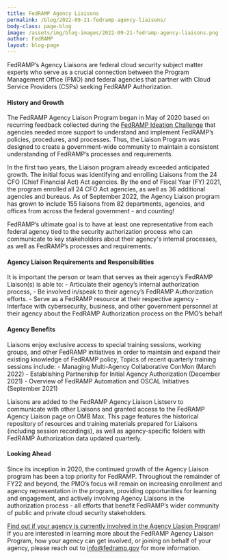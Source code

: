 ```yaml
---
title: FedRAMP Agency Liaisons
permalink: /blog/2022-09-21-fedramp-agency-liaisons/
body-class: page-blog
image: /assets/img/blog-images/2022-09-21-fedramp-agency-liaisons.png
author: FedRAMP
layout: blog-page
---
```

FedRAMP’s Agency Liaisons are federal cloud security subject matter experts who serve as a crucial connection between the Program Management Office (PMO) and federal agencies that partner with Cloud Service Providers (CSPs) seeking FedRAMP Authorization.

<h4 style>History and Growth</h4>
The FedRAMP Agency Liaison Program began in May of 2020 based on recurring feedback collected during the <a href="https://www.fedramp.gov/FedRAMPs-Ideation-Challenge/" target="_blank" rel="noopener noreferrer">FedRAMP Ideation Challenge</a> that agencies needed more support to understand and implement FedRAMP’s policies, procedures, and processes. Thus, the Liaison Program was designed to create a government-wide community to maintain a consistent understanding of FedRAMP’s processes and requirements.

In the first two years, the Liaison program already exceeded anticipated growth. The initial focus  was identifying and enrolling Liaisons from the 24 CFO (Chief Financial Act) Act agencies. By the end of Fiscal Year (FY) 2021, the program enrolled all 24 CFO Act agencies, as well as 36 additional agencies and bureaus. As of September 2022, the Agency Liaison program has grown to include 155 liaisons from 82 departments, agencies, and offices from across the federal government - and counting! 

FedRAMP’s ultimate goal is to have at least one representative from each federal agency tied to the security authorization process who can communicate to key stakeholders about their agency's internal processes, as well as FedRAMP’s processes and requirements.

<h4 style>Agency Liaison Requirements and Responsibilities</h4>
It is important the person or team that serves as their agency’s FedRAMP Liaison(s) is able to:
- Articulate their agency’s internal authorization process, 
- Be involved in/speak to their agency’s FedRAMP Authorization efforts. 
- Serve as a FedRAMP resource at their respective agency 
- Interface with cybersecurity, business, and other government personnel at their agency about the FedRAMP Authorization process on the PMO’s behalf

<h4 style>Agency Benefits</h4>
Liaisons enjoy exclusive access to special training sessions, working groups, and other FedRAMP initiatives in order to maintain and expand their existing knowledge of FedRAMP policy, Topics of recent quarterly training sessions include: 
- Managing Multi-Agency Collaborative ConMon (March 2022)
- Establishing Partnership for Initial Agency Authorization (December 2021)
- Overview of FedRAMP Automation and OSCAL Initiatives (September 2021)

Liaisons are added to the FedRAMP Agency Liaison Listserv to communicate with other Liaisons and granted access to the FedRAMP Agency Liaison page on OMB Max. This page features the historical repository of resources and training materials prepared for Liaisons (including session recordings), as well as agency-specific folders with FedRAMP Authorization data updated quarterly. 

<h4 style>Looking Ahead</h4>
Since its inception in 2020, the continued growth of the Agency Liaison program has been a top priority for FedRAMP. Throughout the remainder of FY22 and beyond, the PMO’s focus will remain on increasing enrollment and agency representation in the program, providing opportunities for learning and engagement, and actively involving Agency Liaisons in the authorization process - all efforts that benefit FedRAMP’s wider community of public and private cloud security stakeholders. 

<a href="https://www.fedramp.gov/assets/resources/documents/FedRAMP_Agency_Liaison_Program_09212022.pdf" target="_blank" rel="noopener noreferrer">Find out if your agency is currently involved in the Agency Liasion Program</a>! If you are interested in learning more about the FedRAMP Agency Liaison Program, how your agency can get involved, or joining on behalf of your agency, please reach out to <a href="mailto:info@fedramp.gov">info@fedramp.gov</a> for more information.
